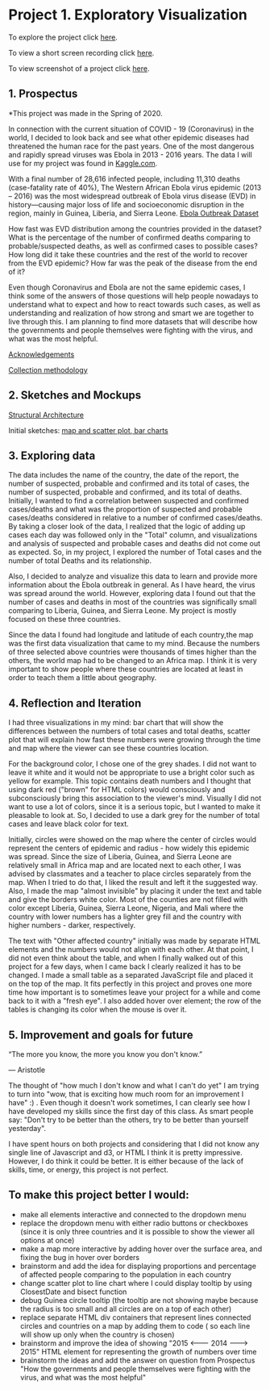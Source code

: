 # Project 1. Exploratory Visualization

To explore the project click [here](https://nchikurova.github.io/Interactive-Data-Vis-Portfolio/exploratory_project/).

To view a short screen recording click [here](https://github.com/nchikurova/Interactive-Data-Vis-Portfolio/blob/master/lib/sketches/project_1.mov).

To view screenshot of a project click [here](https://github.com/nchikurova/Interactive-Data-Vis-Portfolio/blob/master/lib/sketches/project_1_pic.png).

## 1. Prospectus

*This project was made in the Spring of 2020.

In connection with the current situation of COVID - 19 (Coronavirus) in the world, I decided to look back and see what other epidemic diseases had threatened the human race for the past years. One of the most dangerous and rapidly spread viruses was Ebola in 2013 - 2016 years. The data I will use for my project was found in [Kaggle.com](https://www.kaggle.com). 

With a final number of 28,616 infected people, including 11,310 deaths (case-fatality rate of 40%), The Western African Ebola virus epidemic (2013 – 2016) was the most widespread outbreak of Ebola virus disease (EVD) in history—causing major loss of life and socioeconomic disruption in the region, mainly in Guinea, Liberia, and Sierra Leone. [Ebola Outbreak Dataset](https://www.kaggle.com/imdevskp/ebola-outbreak-20142016-complete-dataset)

How fast was EVD distribution among the countries provided in the dataset? What is the percentage of the number of confirmed deaths comparing to probable/suspected deaths, as well as confirmed cases to possible cases? How long did it take these countries and the rest of the world to recover from the EVD epidemic? How far was the peak of the disease from the end of it?

Even though Coronavirus and Ebola are not the same epidemic cases, I think some of the answers of those questions will help people nowadays to understand what to expect and how to react towards such cases, as well as understanding and realization of how strong and smart we are together to live through this. 
I am planning to find more datasets that will describe how the governments and people themselves were fighting with the virus, and what was the most helpful.

[Acknowledgements](https://www.who.int/csr/don/archive/disease/ebola/en/)

[Collection methodology](https://github.com/imdevskp/ebola_outbreak_dataset)

## 2. Sketches and Mockups

[Structural Architecture](https://github.com/nchikurova/Interactive-Data-Vis-Portfolio/blob/master/lib/sketches/arch_diagram_project1.png)

Initial sketches: [map and scatter plot](https://github.com/nchikurova/Interactive-Data-Vis-Portfolio/blob/master/lib/sketches/IMG_7447.jpeg),[ bar charts](https://github.com/nchikurova/Interactive-Data-Vis-Portfolio/blob/master/lib/sketches/IMG_7448.jpeg)

## 3. Exploring data

The data includes the name of the country, the date of the report, the number of suspected, probable and confirmed and its total of cases, the number of suspected, probable and confirmed, and its total of deaths. Initially, I wanted to find a correlation between suspected and confirmed cases/deaths and what was the proportion of suspected and probable cases/deaths considered in relative to a number of confirmed cases/deaths. By taking a closer look of the data, I realized that the logic of adding up cases each day was followed only in the "Total" column, and visualizations and analysis of suspected and probable cases and deaths did not come out as expected. So, in my project, I explored the number of Total cases and the number of total Deaths and its relationship.

Also, I decided to analyze and visualize this data to learn and provide more information about the Ebola outbreak in general. As I have heard, the virus was spread around the world. However, exploring data I found out that the number of cases and deaths in most of the countries was significally small comparing to Liberia, Guinea, and Sierra Leone. My project is mostly focused on these three countries.

Since the data I found had longitude and latitude of each country,the map was the first data visualization that came to my mind. Because the numbers of three selected above countries were thousands of times higher than the others, the world map had to be changed to an Africa map. I think it is very important to show people where these countries are located at least in order to teach them a little about geography.

## 4. Reflection and Iteration

I had three visualizations in my mind: bar chart that will show the differences between the numbers of total cases and total deaths, scatter plot that will explain how fast these numbers were growing through the time and map where the viewer can see these countries location. 

For the background color, I chose one of the grey shades. I did not want to leave it white and it would not be appropriate to use a bright color such as yellow for example. This topic contains death numbers and I thought that using dark red ("brown" for HTML colors) would consciously and subconsciously bring this association to the viewer's mind. Visually I did not want to use a lot of colors, since it is a serious topic, but I wanted to make it pleasable to look at. So, I decided to use a dark grey for the number of total cases and leave black color for text.

Initially, circles were showed on the map where the center of circles would represent the centers of epidemic and radius - how widely this epidemic was spread. Since the size of Liberia, Guinea, and Sierra Leone are relatively small in Africa map and are located next to each other, I was advised by classmates and a teacher to place circles separately from the map. When I tried to do that, I liked the result and left it the suggested way. Also, I made the map "almost invisible" by placing it under the text and table and give the borders white color. Most of the counties are not filled with color except Liberia, Guinea, Sierra Leone, Nigeria, and Mali where the country with lower numbers has a lighter grey fill and the country with higher numbers - darker, respectively.

The text with "Other affected country" initially was made by separate HTML elements and the numbers would not align with each other. At that point, I did not even think about the table, and when I finally walked out of this project for a few days, when I came back I clearly realized it has to be changed. I made a small table as a separated JavaScript file and placed it on the top of the map. It fits perfectly in this project and proves one more time how important is to sometimes leave your project for a while and come back to it with a "fresh eye". I also added hover over element; the row of the tables is changing its color when the mouse is over it.

## 5. Improvement and goals for future

“The more you know, the more you know you don't know.”

― Aristotle

The thought of "how much I don't know and what I can't do yet" I am trying to turn into "wow, that is exciting how much room for an improvement I have" :) . Even though it doesn't work sometimes, I can clearly see how I have developed my skills since the first day of this class. As smart people say: "Don't try to be better than the others, try to be better than yourself yesterday".

I have spent hours on both projects and considering that I did not know any single line of Javascript and d3, or HTML I think it is pretty impressive. However, I do think it could be better. It is either because of the lack of skills, time, or energy, this project is not perfect. 

## To make this project better I would:

- make all elements interactive and connected to the dropdown menu
- replace the dropdown menu with either radio buttons or checkboxes (since it is only three countries and it is possible to show the viewer all options at once)
- make a map more interactive by adding hover over the surface area, and fixing the bug in hover over borders
- brainstorm and add the idea for displaying proportions and percentage of affected people comparing to the population in each country
- change scatter plot to line chart where I could display tooltip by using ClosestDate and bisect function
- debug Guinea circle tooltip (the tooltip are not showing maybe because the radius is too small and all circles are on a top of each other)
- replace separate HTML div containers that represent lines connected circles and countries on a map by adding them to code ( so each line will show up only when the country is chosen)
- brainstorm and improve the idea of showing "2015 <--- 2014 ---> 2015" HTML element for representing the growth of numbers over time
- brainstorm the ideas and add the answer on question from Prospectus "How the governments and people themselves were fighting with the virus, and what was the most helpful"
